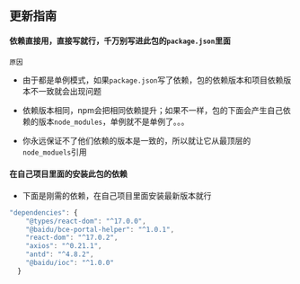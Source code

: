 ## 更新指南

#### 依赖直接用，直接写就行，千万别写进此包的`package.json`里面

`原因`

* 由于都是单例模式，如果`package.json`写了依赖，包的依赖版本和项目依赖版本不一致就会出现问题

* 依赖版本相同，npm会把相同依赖提升；如果不一样，包的下面会产生自己依赖的版本`node_modules`，单例就不是单例了。。。

* 你永远保证不了他们依赖的版本是一致的，所以就让它从最顶层的`node_moduels`引用

#### 在自己项目里面的安装此包的依赖

* 下面是刚需的依赖，在自己项目里面安装最新版本就行
```ts
"dependencies": {
    "@types/react-dom": "^17.0.0",
    "@baidu/bce-portal-helper": "^1.0.1",
    "react-dom": "^17.0.2",
    "axios": "^0.21.1",
    "antd": "^4.8.2",
    "@baidu/ioc": "^1.0.0"
  }
```